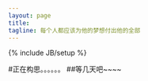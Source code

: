 ```yaml
---
layout: page
title: 
tagline: 每个人都应该为他的梦想付出他的全部
---
```

{% include JB/setup %}

#正在构思。。。。。。
##等几天吧~~~~

<script type="text/javascript">
(function(){
var url = "http://widget.weibo.com/distribution/comments.php?width=0&url=http%3A%2F%2Fblog.xujialiang.net&fontsize=14&skin=8&ralateuid=1269468853&iframskin=8&dpc=1";
var str1="<iframe id=""WBCommentFrame"" src=";
document.write(str1 + url + '" scrolling="no" frameborder="0" style="width:100%"></iframe>');
})();
</script>
<script src="http://tjs.sjs.sinajs.cn/open/widget/js/widget/comment.js" type="text/javascript" charset="utf-8"></script>
<script type="text/javascript">
window.WBComment.init({
    "id": "WBCommentFrame"
});
</script>